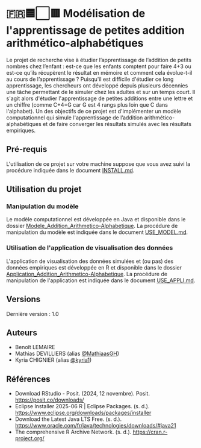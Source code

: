 # 🇫🇷🟦⬜🟥 Modélisation de l'apprentissage de petites addition arithmético-alphabétiques
Le projet de recherche vise à étudier l’apprentissage de l’addition de petits nombres chez l’enfant : est-ce que les enfants comptent pour faire 4+3 ou est-ce qu’ils récupèrent le résultat en mémoire et comment cela évolue-t-il au cours de l’apprentissage ? Puisqu'il est difficile d'étudier ce long apprentissage, les
chercheurs ont développé depuis plusieurs décennies une tâche permettant de le simuler chez les adultes et sur un temps court. Il s'agit alors d'étudier l'apprentissage de petites additions entre une lettre et un chiffre (comme C+4=G car G est 4 rangs plus loin que C dans l'alphabet). 
Un des objectifs de ce projet est d'implémenter un modèle computationnel qui simule l'apprentissage de l’addition arithmético-alphabétiques et de faire converger les résultats simulés avec les résultats empiriques.

## Pré-requis
L'utilisation de ce projet sur votre machine suppose que vous avez suivi la procédure indiquée dans le document [INSTALL.md](./INSTALL.md).

## Utilisation du projet
### Manipulation du modèle
Le modèle computationnel est développée en Java et disponible dans le dossier [Modele_Addition_Arithmetico-Alphabetique](./Modele_Addition_Arithmetico-Alphabetique). 
La procédure de manipulation du modèle est indiquée dans le document [USE_MODEL.md](./USE_MODEL.md).

### Utilisation de l'application de visualisation des données
L'application de visualisation des données simulées et (ou pas) des données empiriques est développée en R et disponible dans le dossier [Application_Addition_Arithmetico-Alphabetique](./Application_Addition_Arithmetico-Alphabetique). 
La procédure de manipulation de l'application est indiquée dans le document [USE_APPLI.md](./USE_APPLI.md).

## Versions
Dernière version : 1.0

## Auteurs 
- Benoît LEMAIRE
- Mathias DEVILLIERS (alias [@MathiaasGH](https://github.com/MathiaasGH))
- Kyria CHIGNIER (alias [@kyria1](https://github.com/kyria1))

## Références
- Download RStudio - Posit. (2024, 12 novembre). Posit. https://posit.co/downloads/
- Eclipse Installer 2025-06 R | Eclipse Packages. (s. d.). https://www.eclipse.org/downloads/packages/installer
- Download the Latest Java LTS Free. (s. d.). https://www.oracle.com/fr/java/technologies/downloads/#java21
- The comprehensive R Archive Network. (s. d.). https://cran.r-project.org/ 
